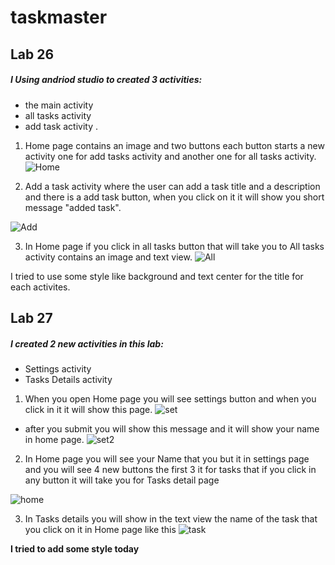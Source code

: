 # taskmaster
## Lab 26
##### I Using andriod studio to created 3 activities:
- the main activity
- all tasks activity 
- add task activity .

1. Home page contains an image and two buttons each button starts a new activity one for add tasks activity and another one for all tasks activity.
![Home](https://github.com/Maryam-n98/taskmaster/blob/main/screenshots/home.jpg)

2. Add a task activity where the user can add a task title and a description and there is a add task button, when you click on it it will show you short message "added task".

![Add](https://github.com/Maryam-n98/taskmaster/blob/main/screenshots/add.jpg)


3. In Home page if you click in all tasks button that will take you to All tasks activity contains an image and text view.
![All](https://github.com/Maryam-n98/taskmaster/blob/main/screenshots/all.jpg)

I tried to use some style like background and text center for the title for each activites.

## Lab 27
##### I created 2 new activities in this lab:
- Settings activity
- Tasks Details activity

1. When you open Home page you will see settings button and when you click in it it will show this page.
 ![set](https://github.com/Maryam-n98/taskmaster/blob/main/screenshots/set.jpg)

- after you submit you will show this message and it will show your name in home page.
![set2](https://github.com/Maryam-n98/taskmaster/blob/main/screenshots/set2.jpg)

2. In Home page you will see your Name that you but it in settings page and you will see 4 new buttons the first 3 it for tasks that if you click in any button it will take you for Tasks detail page

![home](https://github.com/Maryam-n98/taskmaster/blob/main/screenshots/home2.jpg)

3. In Tasks details you will show in the text view the name of the task that you click on it in Home page like this
![task](https://github.com/Maryam-n98/taskmaster/blob/main/screenshots/task.jpg)

**I tried to add some style today**
